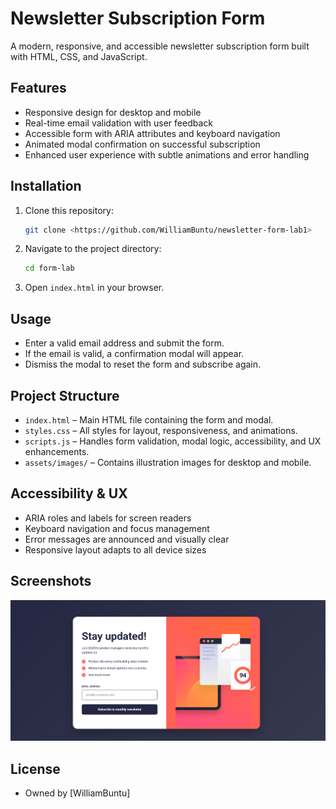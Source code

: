 # Newsletter Subscription Form

A modern, responsive, and accessible newsletter subscription form built with HTML, CSS, and JavaScript.

## Features

- Responsive design for desktop and mobile
- Real-time email validation with user feedback
- Accessible form with ARIA attributes and keyboard navigation
- Animated modal confirmation on successful subscription
- Enhanced user experience with subtle animations and error handling

## Installation

1. Clone this repository:
   ```bash
   git clone <https://github.com/WilliamBuntu/newsletter-form-lab1>
   ```
2. Navigate to the project directory:
   ```bash
   cd form-lab
   ```
3. Open `index.html` in your browser.

## Usage

- Enter a valid email address and submit the form.
- If the email is valid, a confirmation modal will appear.
- Dismiss the modal to reset the form and subscribe again.

## Project Structure

- `index.html` – Main HTML file containing the form and modal.
- `styles.css` – All styles for layout, responsiveness, and animations.
- `scripts.js` – Handles form validation, modal logic, accessibility, and UX enhancements.
- `assets/images/` – Contains illustration images for desktop and mobile.

## Accessibility & UX

- ARIA roles and labels for screen readers
- Keyboard navigation and focus management
- Error messages are announced and visually clear
- Responsive layout adapts to all device sizes

## Screenshots

![img.png](img.png)

## License
 - Owned by [WilliamBuntu]


